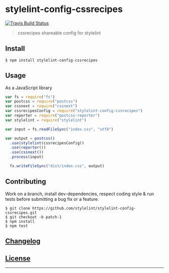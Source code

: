 # stylelint-config-cssrecipes

[![Travis Build Status](https://travis-ci.org/stylelint/stylelint-config-cssrecipes.svg?branch=master)](https://travis-ci.org/stylelint/stylelint-config-cssrecipes)

> cssrecipes shareable config for stylelint

## Install

```console
$ npm install stylelint-config-cssrecipes
```

## Usage

As a JavaScript library

```js
var fs = require("fs")
var postcss = require("postcss")
var cssnext = require("cssnext")
var cssrecipesConfig = require("stylelint-config-cssrecipes")
var reporter = require("postcss-reporter")
var stylelint = require("stylelint")

var input = fs.readFileSync("index.css", "utf8")

var output = postcss()
  .use(stylelint(cssrecipesConfig))
  .use(reporter())
  .use(cssnext())
  .process(input)

  fs.writeFileSync("dist/index.css", output)
```


## Contributing

Work on a branch, install dev-dependencies, respect coding style & run tests before submitting a bug fix or a feature.

```console
$ git clone https://github.com/stylelint/stylelint-config-cssrecipes.git
$ git checkout -b patch-1
$ npm install
$ npm test
```

## [Changelog](CHANGELOG.md)

## [License](LICENSE)

---

